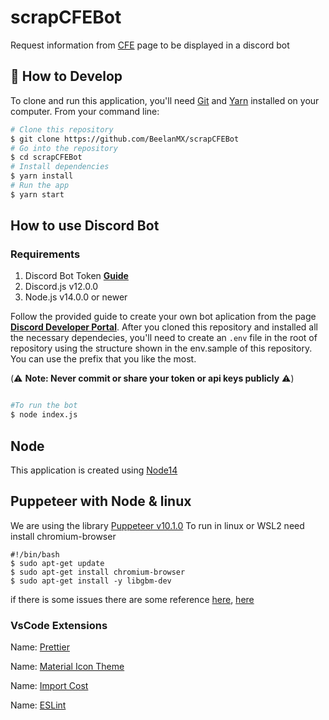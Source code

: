 # scrapCFEBot

Request information from [CFE](https://msc.cfe.mx/Aplicaciones/NCFE/Concursos/) page to be displayed in a discord bot

## 📰 How to Develop

To clone and run this application, you'll need [Git](https://git-scm.com) and [Yarn](https://classic.yarnpkg.com/en/docs/install#windows-stable)  installed on your computer. From your command line:

```bash
# Clone this repository
$ git clone https://github.com/BeelanMX/scrapCFEBot
# Go into the repository
$ cd scrapCFEBot
# Install dependencies
$ yarn install
# Run the app
$ yarn start
```
## How to use Discord Bot

### Requirements

1. Discord Bot Token **[Guide](https://discordjs.guide/preparations/setting-up-a-bot-application.html#creating-your-bot)**
2. Discord.js v12.0.0
3. Node.js v14.0.0 or newer

Follow the provided guide to create your own bot aplication from the page **[Discord Developer Portal](https://discord.com/developers/applications)**.
After you cloned this repository and installed all the necessary dependecies, you'll need to create an `.env` file in the root of repository using the structure shown in the env.sample of this repository. 
You can use the prefix that you like the most.

(⚠️ **Note: Never commit or share your token or api keys publicly** ⚠️)


```sh

#To run the bot
$ node index.js

```


## Node

This application is created using [Node14](https://nodejs.org/dist/latest-v14.x/docs/api/)

## Puppeteer with Node & linux

We are using the library [Puppeteer v10.1.0](https://pptr.dev/#?product=Puppeteer&version=v10.1.0)
To run in linux or WSL2 need install chromium-browser

```
#!/bin/bash
$ sudo apt-get update
$ sudo apt-get install chromium-browser
$ sudo apt-get install -y libgbm-dev
```

if there is some issues there are some reference [here](https://stackoverflow.com/a/65497048/7351895), [here](https://github.com/puppeteer/puppeteer/blob/main/docs/troubleshooting.md#chrome-is-downloaded-but-fails-to-launch-on-nodejs-14)

### VsCode Extensions

Name: [Prettier](https://marketplace.visualstudio.com/items?itemName=esbenp.prettier-vscode)

Name: [Material Icon Theme](https://marketplace.visualstudio.com/items?itemName=PKief.material-icon-theme)

Name: [Import Cost](https://marketplace.visualstudio.com/items?itemName=wix.vscode-import-cost)

Name: [ESLint](https://marketplace.visualstudio.com/items?itemName=dbaeumer.vscode-eslint)
